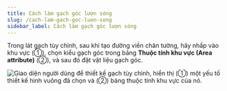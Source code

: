 ```yaml
---
title: Cách làm gạch góc lượn sóng
slug: /cach-lam-gach-goc-luon-song
sidebar_label: Cách làm gạch góc lượn sóng
---
```


Trong lát gạch tùy chỉnh, sau khi tạo đường viền chân tường, hãy nhấp vào khu vực (①), chọn kiểu gạch góc trong bảng **Thuộc tính khu vực (Area attribute)** (②), và sau đó đặt vật liệu gạch góc.

![Giao diện người dùng để thiết kế gạch tùy chỉnh, hiển thị (①) một yếu tố thiết kế hình vuông đã chọn và (②) bảng thuộc tính khu vực của nó.](https://storage.googleapis.com/jegavn_kb/images/857b6f00-9fe8-4d4e-9d9d-200824ff2cb4.png)